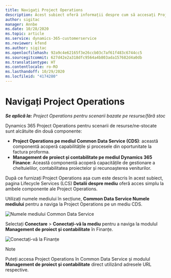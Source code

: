 ```yaml
---
title: Navigați Project Operations
description: Acest subiect oferă informații despre cum să accesați Project Operations din Lifecycle Services.
author: sigitac
manager: Annbe
ms.date: 10/28/2020
ms.topic: article
ms.service: dynamics-365-customerservice
ms.reviewer: kfend
ms.author: sigitac
ms.openlocfilehash: 92a9c4e62165f3e26ccb03c7af61f483c6744cc5
ms.sourcegitcommit: 627d42e2a318dfc9564a4b803ada157682d4a0db
ms.translationtype: HT
ms.contentlocale: ro-RO
ms.lasthandoff: 10/29/2020
ms.locfileid: "4174280"
---
```

# <a name="navigate-project-operations"></a>Navigați Project Operations

_**Se aplică la:** Project Operations pentru scenarii bazate pe resurse/fără stoc_

Dynamics 365 Project Operations pentru scenarii de resurse/ne-stocate sunt alcătuite din două componente: 

 - **Project Operations pe mediul Common Data Service (CDS)**: această componentă acoperă capabilitățile și procesele din oportunitate la factura proforma. 
 - **Management de proiect și contabilitate pe mediul Dynamics 365 Finance**: Această componentă acoperă capacitățile de gestionare a cheltuielilor, contabilitatea proiectelor și recunoașterea veniturilor. 

După ce furnizați Project Operations așa cum este descris în acest subiect, pagina Lifecycle Services (LCS) **Detalii despre mediu** oferă acces simplu la ambele componente ale Project Operations.  

Utilizați numele mediului în secțiune, **Common Data Service Numele mediului** pentru a naviga la Project Operations pe un mediu CDS. 

  ![Numele mediului Common Data Service](./media/environment-name.PNG)

Selectați **Conectare** > **Conectați-vă la mediu** pentru a naviga la modulul **Management de proiect și contabilitate** în Finanțe.  

   ![Conectați-vă la Finanțe](./media/environment-login.PNG)

> [!NOTE]
> Puteți accesa Project Operations în Common Data Service și modulul **Management de proiect și contabilitate** direct utilizând adresele URL respective. 
